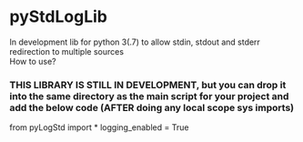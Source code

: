# pyStdLogLib
In development lib for python 3(.7) to allow stdin, stdout and stderr redirection to multiple sources<br>
How to use?
### THIS LIBRARY IS STILL IN DEVELOPMENT, but you can drop it into the same directory as the main script for your project and add the below code (AFTER doing any local scope sys imports)
from pyLogStd import *
logging_enabled = True